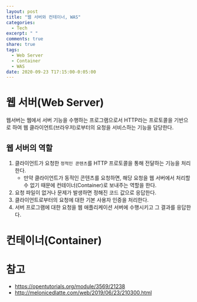 ```yaml
---
layout: post
title: "웹 서버와 컨테이너, WAS"
categories:
  - Tech
excerpt: " "
comments: true
share: true
tags:
  - Web Server
  - Container
  - WAS
date: 2020-09-23 T17:15:00-0:05:00
---
```


# 웹 서버(Web Server)
웹서버는 웹에서 서버 기능을 수행하는 프로그램으로서 HTTP라는 프로토콜을 기반으로 하여 웹 클라이언트(브라우저)로부터의 요청을 서비스하는 기능을 담당한다.

## 웹 서버의 역할
1. 클라이언트가 요청한 `정적인 콘텐츠`를 HTTP 프로토콜을 통해 전달하는 기능을 처리한다.
    - 만약 클라이언트가 동적인 콘텐츠를 요청하면, 해당 요청을 웹 서버에서 처리할 수 없기 때문에 컨테이너(Container)로 보내주는 역할을 한다.
2. 요청 파일이 없거나 문제가 발생하면 정해진 코드 값으로 응답한다.
3. 클라이언트로부터의 요청에 대한 기본 사용자 인증을 처리한다.
4. 서버 프로그램에 대한 요청을 웹 애플리케이션 서버에 수행시키고 그 결과를 응답한다.

# 컨테이너(Container)

# 참고
- <https://opentutorials.org/module/3569/21238>
- <http://melonicedlatte.com/web/2019/06/23/210300.html>